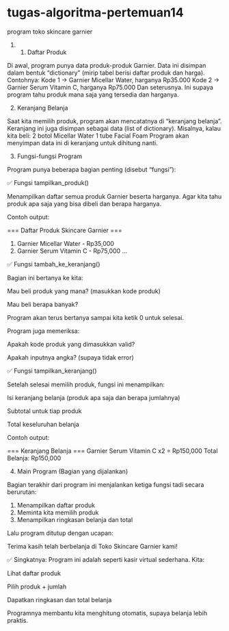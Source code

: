 # tugas-algoritma-pertemuan14
program toko skincare garnier 
1.  1. Daftar Produk

Di awal, program punya data produk-produk Garnier.
Data ini disimpan dalam bentuk “dictionary” (mirip tabel berisi daftar produk dan harga).
Contohnya:
Kode 1 → Garnier Micellar Water, harganya Rp35.000
Kode 2 → Garnier Serum Vitamin C, harganya Rp75.000
Dan seterusnya.
Ini supaya program tahu produk mana saja yang tersedia dan harganya.

2. Keranjang Belanja

Saat kita memilih produk, program akan mencatatnya di “keranjang belanja”.
Keranjang ini juga disimpan sebagai data (list of dictionary).
Misalnya, kalau kita beli:
2 botol Micellar Water
1 tube Facial Foam
Program akan menyimpan data ini di keranjang untuk dihitung nanti.

3.  Fungsi-fungsi Program

Program punya beberapa bagian penting (disebut “fungsi”):

✅ Fungsi tampilkan_produk()

Menampilkan daftar semua produk Garnier beserta harganya. Agar kita tahu produk apa saja yang bisa dibeli dan berapa harganya.

Contoh output:

=== Daftar Produk Skincare Garnier ===
1. Garnier Micellar Water - Rp35,000
2. Garnier Serum Vitamin C - Rp75,000
...

✅ Fungsi tambah_ke_keranjang()

Bagian ini bertanya ke kita:

Mau beli produk yang mana? (masukkan kode produk)

Mau beli berapa banyak?


Program akan terus bertanya sampai kita ketik 0 untuk selesai.

Program juga memeriksa:

Apakah kode produk yang dimasukkan valid?

Apakah inputnya angka? (supaya tidak error)

✅ Fungsi tampilkan_keranjang()

Setelah selesai memilih produk, fungsi ini menampilkan:

Isi keranjang belanja (produk apa saja dan berapa jumlahnya)

Subtotal untuk tiap produk

Total keseluruhan belanja


Contoh output:

=== Keranjang Belanja ===
Garnier Serum Vitamin C x2 = Rp150,000
Total Belanja: Rp150,000


4.  Main Program (Bagian yang dijalankan)

Bagian terakhir dari program ini menjalankan ketiga fungsi tadi secara berurutan:
1. Menampilkan daftar produk
2. Meminta kita memilih produk
3. Menampilkan ringkasan belanja dan total

Lalu program ditutup dengan ucapan:

Terima kasih telah berbelanja di Toko Skincare Garnier kami!

✅ Singkatnya: Program ini adalah seperti kasir virtual sederhana.
Kita:

Lihat daftar produk

Pilih produk + jumlah

Dapatkan ringkasan dan total belanja

Programnya membantu kita menghitung otomatis, supaya belanja lebih praktis.



